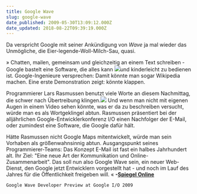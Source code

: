 ```yaml
---
title: Google Wave
slug: google-wave
date_published: 2009-05-30T13:09:12.000Z
date_updated: 2018-08-22T09:39:19.000Z
---
```


Da verspricht Google mit seiner Ankündigung von *Wave* ja mal wieder das Unmögliche, die Eier-legende-Woll-Milch-Sau, quasi.

» Chatten, mailen, gemeinsam und gleichzeitig an einem Text schreiben - Google bastelt eine Software, die alles kann ![](//www.spiegel.de/img/0,1020,1536709,00.jpg)und kinderleicht zu bedienen ist. Google-Ingenieure versprechen: Damit könnte man sogar Wikipedia machen. Eine erste Demonstration zeigt: könnte klappen.

Programmierer Lars Rasmussen benutzt viele Worte an diesem Nachmittag, die schwer nach Übertreibung klingen.![](//www.spiegel.de/img/0,1020,1536713,00.jpg) Und wenn man nicht mit eigenen Augen in einem Video sehen könnte, was er da zu beschreiben versucht, würde man es als Wortgeklingel abtun. Rasmussen präsentiert bei der alljährlichen Google-Entwicklerkonferenz I/O einen Nachfolger der E-Mail, oder zumindest eine Software, die Google dafür hält.

Hätte Rasmussen nicht Google Maps mitentwickelt, würde man sein Vorhaben als größenwahnsinnig abtun. Ausgangspunkt seines Programmierer-Teams: Das Konzept E-Mail ist fast ein halbes Jahrhundert alt. Ihr Ziel: "Eine neue Art der Kommunikation und Online-Zusammenarbeit". Das soll nun also Google Wave sein, ein neuer Web-Dienst, den Google jetzt Entwicklern vorgestellt hat - und noch im Lauf des Jahres für die Öffentlichkeit freigeben will. « **-[Spiegel Online](http://www.spiegel.de/netzwelt/web/0,1518,627358,00.html)**

`Google Wave Developer Preview at Google I/O 2009`
